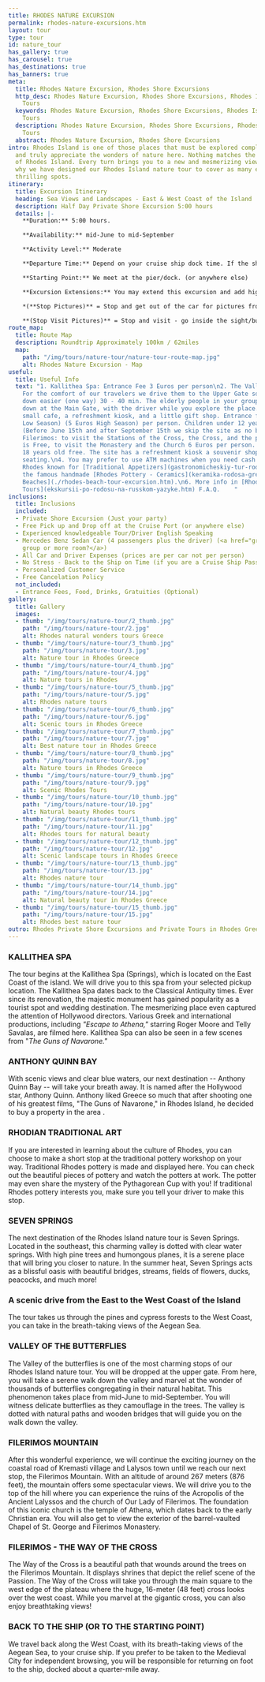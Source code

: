 ```yaml
---
title: RHODES NATURE EXCURSION
permalink: rhodes-nature-excursions.htm
layout: tour
type: tour
id: nature_tour
has_gallery: true
has_carousel: true
has_destinations: true
has_banners: true
meta:
  title: Rhodes Nature Excursion, Rhodes Shore Excursions
  http_desc: Rhodes Nature Excursion, Rhodes Shore Excursions, Rhodes Island Nature
    Tours
  keywords: Rhodes Nature Excursion, Rhodes Shore Excursions, Rhodes Island Nature
    Tours
  description: Rhodes Nature Excursion, Rhodes Shore Excursions, Rhodes Island Nature
    Tours
  abstract: Rhodes Nature Excursion, Rhodes Shore Excursions
intro: Rhodes Island is one of those places that must be explored completely to witness
  and truly appreciate the wonders of nature here. Nothing matches the natural beauty
  of Rhodes Island. Every turn brings you to a new and mesmerizing view, which is
  why we have designed our Rhodes Island nature tour to cover as many exciting and
  thrilling spots.
itinerary:
  title: Excursion Itinerary
  heading: Sea Views and Landscapes - East & West Coast of the Island
  description: Half Day Private Shore Excursion 5:00 hours
  details: |-
    **Duration:** 5:00 hours.

    **Availability:** mid-June to mid-September

    **Activity Level:** Moderate

    **Departure Time:** Depend on your cruise ship dock time. If the ship arrives late into port, we'll adjust our schedules, and the rental time will start from the moment you meet your driver.

    **Starting Point:** We meet at the pier/dock. (or anywhere else)

    **Excursion Extensions:** You may extend this excursion and add highlights

    *(**Stop Pictures)** = Stop and get out of the car for pictures from outside of the Sight/building

    **(Stop Visit Pictures)** = Stop and visit - go inside the sight/building for pictures
route_map:
  title: Route Map
  description: Roundtrip Approximately 100km / 62miles
  map:
    path: "/img/tours/nature-tour/nature-tour-route-map.jpg"
    alt: Rhodes Nature Excursion - Map
useful:
  title: Useful Info
  text: "1. Kallithea Spa: Entrance Fee 3 Euros per person\n2. The Valley of the Butterflies.
    For the comfort of our travelers we drive them to the Upper Gate so they can walk
    down easier (one way) 30 - 40 min. The elderly people in your group they can wait
    down at the Main Gate, with the driver while you explore the place. There is a
    small cafe, a refreshment kiosk, and a little gift shop. Entrance fee: (3 Euros
    Low Season) (5 Euros High Season) per person. Children under 12 years old Free.
    (Before June 15th and after September 15th we skip the site as no butterflies)\n3.
    Filerimos: to visit the Stations of the Cross, the Cross, and the panoramic vista
    is Free, to visit the Monastery and the Church 6 Euros per person. Children under
    18 years old free. The site has a refreshment kiosk a souvenir shop and shady
    seating.\n4. You may prefer to use ATM machines when you need cash. ATMs are everywhere.\n5.
    Rhodes known for [Traditional Appetizers](gastronomicheskiy-tur-rodos-gretsiya.htm), desserts, [Wines](wine_tours_greece.htm),
    the famous handmade [Rhodes Pottery - Ceramics](keramika-rodosa-gretsiya.htm) and the beautiful [Rhodes
    Beaches](./rhodes-beach-tour-excursion.htm).\n6. More info in [Rhodes Private
    Tours](ekskursii-po-rodosu-na-russkom-yazyke.htm) F.A.Q.    "
inclusions:
  title: Inclusions
  included:
  - Private Shore Excursion (Just your party)
  - Free Pick up and Drop off at the Cruise Port (or anywhere else)
  - Experienced knowledgeable Tour/Driver English Speaking
  - Mercedes Benz Sedan Car (4 passengers plus the driver) (<a href="groups.htm">bigger
    group or more room?</a>)
  - All Car and Driver Expenses (prices are per car not per person)
  - No Stress - Back to the Ship on Time (if you are a Cruise Ship Passenger)
  - Personalized Customer Service
  - Free Cancelation Policy
  not_included:
  - Entrance Fees, Food, Drinks, Gratuities (Optional)
gallery:
  title: Gallery
  images:
  - thumb: "/img/tours/nature-tour/2_thumb.jpg"
    path: "/img/tours/nature-tour/2.jpg"
    alt: Rhodes natural wonders tours Greece
  - thumb: "/img/tours/nature-tour/3_thumb.jpg"
    path: "/img/tours/nature-tour/3.jpg"
    alt: Nature tour in Rhodes Greece
  - thumb: "/img/tours/nature-tour/4_thumb.jpg"
    path: "/img/tours/nature-tour/4.jpg"
    alt: Nature tours in Rhodes
  - thumb: "/img/tours/nature-tour/5_thumb.jpg"
    path: "/img/tours/nature-tour/5.jpg"
    alt: Rhodes nature tours
  - thumb: "/img/tours/nature-tour/6_thumb.jpg"
    path: "/img/tours/nature-tour/6.jpg"
    alt: Scenic tours in Rhodes Greece
  - thumb: "/img/tours/nature-tour/7_thumb.jpg"
    path: "/img/tours/nature-tour/7.jpg"
    alt: Best nature tour in Rhodes Greece
  - thumb: "/img/tours/nature-tour/8_thumb.jpg"
    path: "/img/tours/nature-tour/8.jpg"
    alt: Nature tours in Rhodes Greece
  - thumb: "/img/tours/nature-tour/9_thumb.jpg"
    path: "/img/tours/nature-tour/9.jpg"
    alt: Scenic Rhodes Tours
  - thumb: "/img/tours/nature-tour/10_thumb.jpg"
    path: "/img/tours/nature-tour/10.jpg"
    alt: Natural beauty Rhodes tours
  - thumb: "/img/tours/nature-tour/11_thumb.jpg"
    path: "/img/tours/nature-tour/11.jpg"
    alt: Rhodes tours for natural beauty
  - thumb: "/img/tours/nature-tour/12_thumb.jpg"
    path: "/img/tours/nature-tour/12.jpg"
    alt: Scenic landscape tours in Rhodes Greece
  - thumb: "/img/tours/nature-tour/13_thumb.jpg"
    path: "/img/tours/nature-tour/13.jpg"
    alt: Rhodes nature tour
  - thumb: "/img/tours/nature-tour/14_thumb.jpg"
    path: "/img/tours/nature-tour/14.jpg"
    alt: Natural beauty tour in Rhodes Greece
  - thumb: "/img/tours/nature-tour/15_thumb.jpg"
    path: "/img/tours/nature-tour/15.jpg"
    alt: Rhodes best nature tour
outro: Rhodes Private Shore Excursions and Private Tours in Rhodes Greece
---
```


### KALLITHEA SPA

The tour begins at the Kallithea Spa (Springs), which is located on the East Coast of the island. We will drive you to this spa from your selected pickup location. The Kallithea Spa dates back to the Classical Antiquity times. Ever since its renovation, the majestic monument has gained popularity as a tourist spot and wedding destination.   The mesmerizing place even captured the attention of Hollywood directors. Various Greek and international productions, including *"Escape to Athena,"* starring Roger Moore and Telly Savalas, are filmed here. Kallithea Spa can also be seen in a few scenes from "*The Guns of Navarone."*

### ANTHONY QUINN BAY

With scenic views and clear blue waters, our next destination -- Anthony Quinn Bay -- will take your breath away. It is named after the Hollywood star, Anthony Quinn. Anthony liked Greece so much that after shooting one of his greatest films, "The Guns of Navarone," in Rhodes Island, he decided to buy a property in the area .

### RHODIAN TRADITIONAL ART

If you are interested in learning about the culture of Rhodes, you can choose to make a short stop at the traditional pottery workshop on your way. Traditional Rhodes pottery is made and displayed here. You can check out the beautiful pieces of pottery and watch the potters at work. The potter may even share the mystery of the Pythagorean Cup with you! If traditional Rhodes pottery interests you, make sure you tell your driver to make this stop.

### SEVEN SPRINGS

The next destination of the Rhodes Island nature tour is Seven Springs. Located in the southeast, this charming valley is dotted with clear water springs. With high pine trees and humongous planes, it is a serene place that will bring you closer to nature. In the summer heat, Seven Springs acts as a blissful oasis with beautiful bridges, streams, fields of flowers, ducks, peacocks, and much more!

### A scenic drive from the East to the West Coast of the Island 

The tour takes us through the pines and cypress forests to the West Coast, you can take in the breath-taking views of the Aegean Sea.

### VALLEY OF THE BUTTERFLIES

The Valley of the butterflies is one of the most charming stops of our Rhodes Island nature tour. You will be dropped at the upper gate. From here, you will take a serene walk down the valley and marvel at the wonder of thousands of butterflies congregating in their natural habitat. This phenomenon takes place from mid-June to mid-September. You will witness delicate butterflies as they camouflage in the trees. The valley is dotted with natural paths and wooden bridges that will guide you on the walk down the valley.

### FILERIMOS MOUNTAIN

After this wonderful experience, we will continue the exciting journey on the coastal road of Kremasti village and Lalysos town until we reach our next stop, the Filerimos Mountain. With an altitude of around 267 meters (876 feet), the mountain offers some spectacular views. We will drive you to the top of the hill where you can experience the ruins of the Acropolis of the Ancient Lalyssos and the church of Our Lady of Filerimos. The foundation of this iconic church is the temple of Athena, which dates back to the early Christian era. You will also get to view the exterior of the barrel-vaulted Chapel of St. George and Filerimos Monastery.

### FILERIMOS - THE WAY OF THE CROSS

The Way of the Cross is a beautiful path that wounds around the trees on the Filerimos Mountain. It displays shrines that depict the relief scene of the Passion. The Way of the Cross will take you through the main square to the west edge of the plateau where the huge, 16-meter (48 feet) cross looks over the west coast. While you marvel at the gigantic cross, you can also enjoy breathtaking views!

### BACK TO THE SHIP (OR TO THE STARTING POINT)

We travel back along the West Coast, with its breath-taking views of the Aegean Sea, to your cruise ship. If you prefer to be taken to the Medieval City for independent browsing, you will be responsible for returning on foot to the ship, docked about a quarter-mile away.